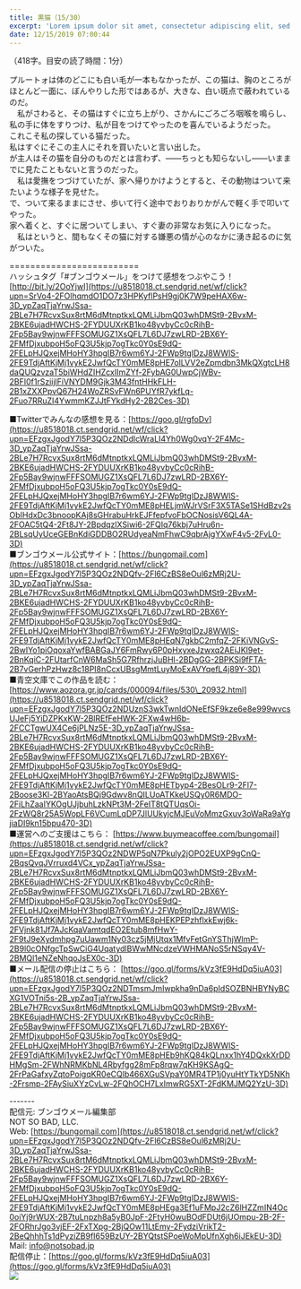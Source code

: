 ```yaml
---
title: 黒猫（15/30）
excerpt: 'Lorem ipsum dolor sit amet, consectetur adipiscing elit, sed do eiusmod tempor incididunt ut labore et dolore magna aliqua. Praesent elementum facilisis leo vel fringilla est ullamcorper eget. At imperdiet dui accumsan sit amet nulla facilisi morbi tempus.'
date: 12/15/2019 07:00:44
---
```


（418字。目安の読了時間：1分）  
  
プルートォは体のどこにも白い毛が一本もなかったが、この猫は、胸のところがほとんど一面に、ぼんやりした形ではあるが、大きな、白い斑点で蔽われているのだ。  
　私がさわると、その猫はすぐに立ち上がり、さかんにごろごろ咽喉を鳴らし、私の手に体をすりつけ、私が目をつけてやったのを喜んでいるようだった。  
これこそ私の探している猫だった。  
私はすぐにそこの主人にそれを買いたいと言い出した。  
が主人はその猫を自分のものだとは言わず、――ちっとも知らないし――いままでに見たこともないと言うのだった。  
　私は愛撫をつづけていたが、家へ帰りかけようとすると、その動物はついて来たいような様子を見せた。  
で、ついて来るままにさせ、歩いて行く途中でおりおりかがんで軽く手で叩いてやった。  
家へ着くと、すぐに居ついてしまい、すぐ妻の非常なお気に入りになった。  
　私はというと、間もなくその猫に対する嫌悪の情が心のなかに湧き起るのに気がついた。  
  
\=========================  
ハッシュタグ「#ブンゴウメール」をつけて感想をつぶやこう！　  
[http://bit.ly/2OoYjwI](https://u8518018.ct.sendgrid.net/wf/click?upn=SrVo4-2FOlhqmdO1DO7z3HPKyflPsH9gj0K7W9peHAX6w-3D_ypZaqTjaYrwJSsa-2BLe7H7RcvxSux8rtM6dMtnptkxLQMLiJbmQ03whDMSt9-2BvxM-2BKE6ujadHWCHS-2FYDUUXrKB1ko48yvbyCc0cRihB-2Fp5Bay9wjnwFFFSOMUGZ1XsQFL7L6DJ7zwLRD-2BX6Y-2FMfDjxubpoH5oFQ3U5kjp7ogTkc0Y0sE9dQ-2FELpHJQxejMHoHY3hpgIB7r6wm6YJ-2FWp9tgIDzJ8WWlS-2FE9TdjAftKjMj1vykE2JwfQcTY0mME8pHE7olLVV2eZpmdbn3MkQXgtcLH8daQUQzvzaT5biWHdZIHZcxIImZYf-2FybAG0UwpCjWBv-2BFI0f1rSziijlFiVNYDM9Gjk3M43fntHHkFLH-2B1xZXXPpvQ67H24WoZRSvFWn6PUYfR7ykfLq-2Fuo7RRuZI4YwmmKZJJtFYkdHy2-2B2Ces-3D)  
  
■Twitterでみんなの感想を見る：[https://goo.gl/rgfoDv](https://u8518018.ct.sendgrid.net/wf/click?upn=EFzgxJgodY7l5P3QOz2NDdlcWraLI4Yh0Wg0vqY-2F4Mc-3D_ypZaqTjaYrwJSsa-2BLe7H7RcvxSux8rtM6dMtnptkxLQMLiJbmQ03whDMSt9-2BvxM-2BKE6ujadHWCHS-2FYDUUXrKB1ko48yvbyCc0cRihB-2Fp5Bay9wjnwFFFSOMUGZ1XsQFL7L6DJ7zwLRD-2BX6Y-2FMfDjxubpoH5oFQ3U5kjp7ogTkc0Y0sE9dQ-2FELpHJQxejMHoHY3hpgIB7r6wm6YJ-2FWp9tgIDzJ8WWlS-2FE9TdjAftKjMj1vykE2JwfQcTY0mME8pHELjmWJrVSrF3X5TASe1SHdBzv2sObIHdxDc3bnoopKAj8sGHrabuHrkEJFfepfvoFbOCNosisV6QL4A-2FOAC5tQ4-2Ft8JY-2BpdqzlXSiwi6-2FQIq76kbj7uHru6n-2BLsqUyUceGEBnKdiGDDBO2RUdyeaNmFhwC9qbrAjgYXwF4v5-2FvL0-3D)  
■ブンゴウメール公式サイト：[https://bungomail.com](https://u8518018.ct.sendgrid.net/wf/click?upn=EFzgxJgodY7l5P3QOz2NDQfv-2Fl6CzBS8eOul6zMRj2U-3D_ypZaqTjaYrwJSsa-2BLe7H7RcvxSux8rtM6dMtnptkxLQMLiJbmQ03whDMSt9-2BvxM-2BKE6ujadHWCHS-2FYDUUXrKB1ko48yvbyCc0cRihB-2Fp5Bay9wjnwFFFSOMUGZ1XsQFL7L6DJ7zwLRD-2BX6Y-2FMfDjxubpoH5oFQ3U5kjp7ogTkc0Y0sE9dQ-2FELpHJQxejMHoHY3hpgIB7r6wm6YJ-2FWp9tgIDzJ8WWlS-2FE9TdjAftKjMj1vykE2JwfQcTY0mME8pHEqN7gkbC2mfqZ-2FKiVNGvS-2BwIYo1piOqoxaYwfBABGaJY6FmRwy6P0pHxyxeJzwxq2AEiJKl9et-2BnKqiC-2FUtarfCnW6MaSh5G7RfhrzjJuBHl-2BDgGG-2BPKSi9fFTA-2B7vGerhPzHwz8c18PI8nCcxUBsgMmtLuyMoExAVYqefL4j89Y-3D)  
■青空文庫でこの作品を読む：[https://www.aozora.gr.jp/cards/000094/files/530\_20932.html](https://u8518018.ct.sendgrid.net/wf/click?upn=EFzgxJgodY7l5P3QOz2NDUznS3wkTwnIdONeEfSF9kze6e8e999wvcsUJeFj5YiDZPKxKW-2BlREfFeHWK-2FXw4wH6b-2FCCTgwUX4Ce6jPLNz5E-3D_ypZaqTjaYrwJSsa-2BLe7H7RcvxSux8rtM6dMtnptkxLQMLiJbmQ03whDMSt9-2BvxM-2BKE6ujadHWCHS-2FYDUUXrKB1ko48yvbyCc0cRihB-2Fp5Bay9wjnwFFFSOMUGZ1XsQFL7L6DJ7zwLRD-2BX6Y-2FMfDjxubpoH5oFQ3U5kjp7ogTkc0Y0sE9dQ-2FELpHJQxejMHoHY3hpgIB7r6wm6YJ-2FWp9tgIDzJ8WWlS-2FE9TdjAftKjMj1vykE2JwfQcTY0mME8pHETbyp4-2BesOLr9-2Fl7-2Boose3Kl-2BYaoAtsBQj9Gdwv8nQILUoATKkeUSQy0R6MDO-2FiLhZaaIYKOgUJjbuhLzkNPt3M-2FeIT8tQTUqsOi-2FzWQ8r25A5WopLF6VCumLqDP7JlUUkyjcMJEuVoMmzGxuv3oWaRa9aYgjiaDI9kn15bpu470-3D)  
■運営へのご支援はこちら： [https://www.buymeacoffee.com/bungomail](https://u8518018.ct.sendgrid.net/wf/click?upn=EFzgxJgodY7l5P3QOz2NDWP5qN7Pkuly2jOPO2EUXP9gCnQ-2BqsQvqJVrruxd4VCx_ypZaqTjaYrwJSsa-2BLe7H7RcvxSux8rtM6dMtnptkxLQMLiJbmQ03whDMSt9-2BvxM-2BKE6ujadHWCHS-2FYDUUXrKB1ko48yvbyCc0cRihB-2Fp5Bay9wjnwFFFSOMUGZ1XsQFL7L6DJ7zwLRD-2BX6Y-2FMfDjxubpoH5oFQ3U5kjp7ogTkc0Y0sE9dQ-2FELpHJQxejMHoHY3hpgIB7r6wm6YJ-2FWp9tgIDzJ8WWlS-2FE9TdjAftKjMj1vykE2JwfQcTY0mME8pHEKPEPzhflxkEwj6k-2FVjnk81Jf7AJcKqaVamtqdEO2Etub8mfHwY-2F9tJ9eXydmhpg7uUawm1Ny03cz5jMjUtqx1MfvFetGnYSThjWlmP-2B9l0cONfgcTpSwCiG4UqatydlBWwMNcdzeVWHMANoS5rNSqy4V-2BMQl1eNZeNhqoJsEX0c-3D)  
■メール配信の停止はこちら： [https://goo.gl/forms/kVz3fE9HdDq5iuA03](https://u8518018.ct.sendgrid.net/wf/click?upn=EFzgxJgodY7l5P3QOz2NDTmsmJmIwpkha9nDa6pIdSOZBNHBYNyBCXG1VOTni5s-2B_ypZaqTjaYrwJSsa-2BLe7H7RcvxSux8rtM6dMtnptkxLQMLiJbmQ03whDMSt9-2BvxM-2BKE6ujadHWCHS-2FYDUUXrKB1ko48yvbyCc0cRihB-2Fp5Bay9wjnwFFFSOMUGZ1XsQFL7L6DJ7zwLRD-2BX6Y-2FMfDjxubpoH5oFQ3U5kjp7ogTkc0Y0sE9dQ-2FELpHJQxejMHoHY3hpgIB7r6wm6YJ-2FWp9tgIDzJ8WWlS-2FE9TdjAftKjMj1vykE2JwfQcTY0mME8pHEb9hKQ84kQLnxx1hY4DQxkXrDDHMgSm-2FWhNRMKbNL4Rbyfgg28mFp8rqw7qKH9KSAgQ-2FrPaGafxyZqtoPoigqKR0eCQlb466XGuSVpaY0MR4TP1j0yuHtYTkYD5NKh-2Frsmp-2FAySiuXYzCvLw-2FQhOCH7LxImwRG5XT-2FdKMJMQ2YzU-3D)  
  
\-------  
配信元: ブンゴウメール編集部  
NOT SO BAD, LLC.  
Web: [https://bungomail.com](https://u8518018.ct.sendgrid.net/wf/click?upn=EFzgxJgodY7l5P3QOz2NDQfv-2Fl6CzBS8eOul6zMRj2U-3D_ypZaqTjaYrwJSsa-2BLe7H7RcvxSux8rtM6dMtnptkxLQMLiJbmQ03whDMSt9-2BvxM-2BKE6ujadHWCHS-2FYDUUXrKB1ko48yvbyCc0cRihB-2Fp5Bay9wjnwFFFSOMUGZ1XsQFL7L6DJ7zwLRD-2BX6Y-2FMfDjxubpoH5oFQ3U5kjp7ogTkc0Y0sE9dQ-2FELpHJQxejMHoHY3hpgIB7r6wm6YJ-2FWp9tgIDzJ8WWlS-2FE9TdjAftKjMj1vykE2JwfQcTY0mME8pHEga3Ef1uFMpJ2cZ6lHZZmIN4Oc0oiYj9rWUX-2B7tuLnpzh8a5yB0JpF-2FtyH0wuBOdFDUt6jUOmpu-2B-2F-2FORhrJgo3vjEF-2FxTXpg-2BjQOw11LtEmy-2FydziVrikT2-2BeQhhhTs1dPyziZB9fI659BzUY-2BYQtstSPoeWoMpUfnXgh6iJEkEU-3D)  
Mail: info@notsobad.jp  
配信停止：[https://goo.gl/forms/kVz3fE9HdDq5iuA03](https://goo.gl/forms/kVz3fE9HdDq5iuA03)  
![](https://u8518018.ct.sendgrid.net/wf/open?upn=ypZaqTjaYrwJSsa-2BLe7H7RcvxSux8rtM6dMtnptkxLQMLiJbmQ03whDMSt9-2BvxM-2BKE6ujadHWCHS-2FYDUUXrKB1ko48yvbyCc0cRihB-2Fp5Bay9wjnwFFFSOMUGZ1XsQFL7L6DJ7zwLRD-2BX6Y-2FMfDjxubpoH5oFQ3U5kjp7ogTkc0Y0sE9dQ-2FELpHJQxejMHoHY3hpgIB7r6wm6YJ-2FWp9tgIDzJ8WWlS-2FE9TdjAftKjMj1vykE2JwfQcTY0mME8pHEQLy5bKHEfEOSUgxdS12moXFHudyHEJ4vXCbg2Z2POOF8UWGO8Fk4h9VHz4VcvrIfXzI6R2LE5pVIM8MSSuaUQQQyPegliprYvEQR9-2B5KzodDqnGpvyon6cn2OSv8io-2Bd3KfWJKHftzPdUyQ2iNb0VxjzCdtt8s7Jmr9PrcqMveacd-2BuLXmoMjW6vkVP-2FMwRa)